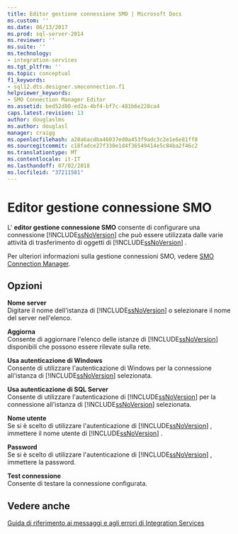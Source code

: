 ```yaml
---
title: Editor gestione connessione SMO | Microsoft Docs
ms.custom: ''
ms.date: 06/13/2017
ms.prod: sql-server-2014
ms.reviewer: ''
ms.suite: ''
ms.technology:
- integration-services
ms.tgt_pltfrm: ''
ms.topic: conceptual
f1_keywords:
- sql12.dts.designer.smoconnection.f1
helpviewer_keywords:
- SMO Connection Manager Editor
ms.assetid: bed52d80-ed2a-4bf4-bf7c-481b6e228ca4
caps.latest.revision: 13
author: douglaslms
ms.author: douglasl
manager: craigg
ms.openlocfilehash: a28a6acdba46037ed0a453f9adc3c2e1e6e81ff8
ms.sourcegitcommit: c18fadce27f330e1d4f36549414e5c84ba2f46c2
ms.translationtype: MT
ms.contentlocale: it-IT
ms.lasthandoff: 07/02/2018
ms.locfileid: "37211581"
---
```

# <a name="smo-connection-manager-editor"></a>Editor gestione connessione SMO
  L' **editor gestione connessione SMO** consente di configurare una connessione [!INCLUDE[ssNoVersion](../includes/ssnoversion-md.md)] che può essere utilizzata dalle varie attività di trasferimento di oggetti di [!INCLUDE[ssNoVersion](../includes/ssnoversion-md.md)] .  
  
 Per ulteriori informazioni sulla gestione connessioni SMO, vedere [SMO Connection Manager](connection-manager/smo-connection-manager.md).  
  
## <a name="options"></a>Opzioni  
 **Nome server**  
 Digitare il nome dell'istanza di [!INCLUDE[ssNoVersion](../includes/ssnoversion-md.md)] o selezionare il nome del server nell'elenco.  
  
 **Aggiorna**  
 Consente di aggiornare l'elenco delle istanze di [!INCLUDE[ssNoVersion](../includes/ssnoversion-md.md)] disponibili che possono essere rilevate sulla rete.  
  
 **Usa autenticazione di Windows**  
 Consente di utilizzare l'autenticazione di Windows per la connessione all'istanza di [!INCLUDE[ssNoVersion](../includes/ssnoversion-md.md)] selezionata.  
  
 **Usa autenticazione di SQL Server**  
 Consente di utilizzare l'autenticazione di [!INCLUDE[ssNoVersion](../includes/ssnoversion-md.md)] per la connessione all'istanza di [!INCLUDE[ssNoVersion](../includes/ssnoversion-md.md)] selezionata.  
  
 **Nome utente**  
 Se si è scelto di utilizzare l'autenticazione di [!INCLUDE[ssNoVersion](../includes/ssnoversion-md.md)] , immettere il nome utente di [!INCLUDE[ssNoVersion](../includes/ssnoversion-md.md)] .  
  
 **Password**  
 Se si è scelto di utilizzare l'autenticazione di [!INCLUDE[ssNoVersion](../includes/ssnoversion-md.md)] , immettere la password.  
  
 **Test connessione**  
 Consente di testare la connessione configurata.  
  
## <a name="see-also"></a>Vedere anche  
 [Guida di riferimento ai messaggi e agli errori di Integration Services](../../2014/integration-services/integration-services-error-and-message-reference.md)  
  
  
